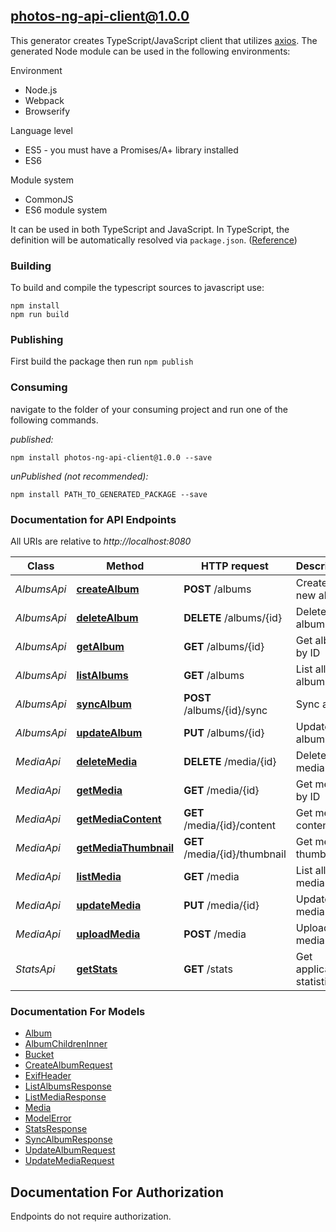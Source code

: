 ## photos-ng-api-client@1.0.0

This generator creates TypeScript/JavaScript client that utilizes [axios](https://github.com/axios/axios). The generated Node module can be used in the following environments:

Environment
* Node.js
* Webpack
* Browserify

Language level
* ES5 - you must have a Promises/A+ library installed
* ES6

Module system
* CommonJS
* ES6 module system

It can be used in both TypeScript and JavaScript. In TypeScript, the definition will be automatically resolved via `package.json`. ([Reference](https://www.typescriptlang.org/docs/handbook/declaration-files/consumption.html))

### Building

To build and compile the typescript sources to javascript use:
```
npm install
npm run build
```

### Publishing

First build the package then run `npm publish`

### Consuming

navigate to the folder of your consuming project and run one of the following commands.

_published:_

```
npm install photos-ng-api-client@1.0.0 --save
```

_unPublished (not recommended):_

```
npm install PATH_TO_GENERATED_PACKAGE --save
```

### Documentation for API Endpoints

All URIs are relative to *http://localhost:8080*

Class | Method | HTTP request | Description
------------ | ------------- | ------------- | -------------
*AlbumsApi* | [**createAlbum**](docs/AlbumsApi.md#createalbum) | **POST** /albums | Create a new album
*AlbumsApi* | [**deleteAlbum**](docs/AlbumsApi.md#deletealbum) | **DELETE** /albums/{id} | Delete album by ID
*AlbumsApi* | [**getAlbum**](docs/AlbumsApi.md#getalbum) | **GET** /albums/{id} | Get album by ID
*AlbumsApi* | [**listAlbums**](docs/AlbumsApi.md#listalbums) | **GET** /albums | List all albums
*AlbumsApi* | [**syncAlbum**](docs/AlbumsApi.md#syncalbum) | **POST** /albums/{id}/sync | Sync album
*AlbumsApi* | [**updateAlbum**](docs/AlbumsApi.md#updatealbum) | **PUT** /albums/{id} | Update album by ID
*MediaApi* | [**deleteMedia**](docs/MediaApi.md#deletemedia) | **DELETE** /media/{id} | Delete media by ID
*MediaApi* | [**getMedia**](docs/MediaApi.md#getmedia) | **GET** /media/{id} | Get media by ID
*MediaApi* | [**getMediaContent**](docs/MediaApi.md#getmediacontent) | **GET** /media/{id}/content | Get media content
*MediaApi* | [**getMediaThumbnail**](docs/MediaApi.md#getmediathumbnail) | **GET** /media/{id}/thumbnail | Get media thumbnail
*MediaApi* | [**listMedia**](docs/MediaApi.md#listmedia) | **GET** /media | List all media
*MediaApi* | [**updateMedia**](docs/MediaApi.md#updatemedia) | **PUT** /media/{id} | Update media by ID
*MediaApi* | [**uploadMedia**](docs/MediaApi.md#uploadmedia) | **POST** /media | Upload new media
*StatsApi* | [**getStats**](docs/StatsApi.md#getstats) | **GET** /stats | Get application statistics


### Documentation For Models

 - [Album](docs/Album.md)
 - [AlbumChildrenInner](docs/AlbumChildrenInner.md)
 - [Bucket](docs/Bucket.md)
 - [CreateAlbumRequest](docs/CreateAlbumRequest.md)
 - [ExifHeader](docs/ExifHeader.md)
 - [ListAlbumsResponse](docs/ListAlbumsResponse.md)
 - [ListMediaResponse](docs/ListMediaResponse.md)
 - [Media](docs/Media.md)
 - [ModelError](docs/ModelError.md)
 - [StatsResponse](docs/StatsResponse.md)
 - [SyncAlbumResponse](docs/SyncAlbumResponse.md)
 - [UpdateAlbumRequest](docs/UpdateAlbumRequest.md)
 - [UpdateMediaRequest](docs/UpdateMediaRequest.md)


<a id="documentation-for-authorization"></a>
## Documentation For Authorization

Endpoints do not require authorization.

